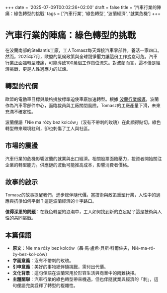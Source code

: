 +++
date = '2025-07-09T00:02:26+02:00'
draft = false
title = '汽車行業的陣痛：綠色轉型的挑戰'
tags = ['汽車行業', '綠色轉型', '波蘭經濟', '就業危機']
+++

# 汽車行業的陣痛：綠色轉型的挑戰

在波蘭南部的Stellantis工廠，工人Tomasz每天焊接汽車零部件，養活一家四口。然而，2025年7月，歐盟的氣候政策與全球競爭壓力讓這份工作岌岌可危。汽車行業正面臨轉型陣痛，可能導致100萬個工作崗位流失。對波蘭而言，這不僅是經濟挑戰，更是人性適應力的試煉。

## 轉型的代價

歐盟的電動車目標與嚴格排放標準迫使車廠加速轉型。根據 [波蘭行業報導](https://www.google.com/url?sa=E&q=https://forsal.pl/praca/artykuly/9836423,klopoty-branzy-motoryzacyjnej-unii-europejskie-grozi-utrata-miliona-m.html)，波蘭作為汽車零部件中心，面臨裁員與工廠關閉風險。Tomasz的工廠產量下滑，未來充滿不確定性。

波蘭俚語「Nie ma róży bez kolców」（沒有不帶刺的玫瑰）在此顯得貼切。綠色轉型帶來環境紅利，卻也刺傷了工人與社區。

## 市場的震盪

汽車行業的危機影響波蘭的就業與出口經濟。相關股票面臨壓力，投資者開始關注企業的轉型能力。供應鏈的波動可能推高成本，影響消費者價格。

## 故事的啟示

Tomasz的故事提醒我們，進步總伴隨代價。當技術與政策重塑行業，人性中的適應與抗爭如何平衡？這是波蘭經濟的十字路口。

**值得深思的問題**：在綠色轉型的浪潮中，工人如何找到新的立足點？這是技術與人性的共同挑戰。

## 本篇俚語
- **原文**：Nie ma róży bez kolców（聶·馬·盧希·貝斯·科爾佐夫，Niè-ma-ró-ży-bez-kol-ców）
- **字面意義**：沒有不帶刺的玫瑰。
- **引申意義**：美好的事物總伴隨挑戰，需付出代價。
- **文化背景**：這句俚語在波蘭常用於形容生活與商業中的兩難抉擇。
- **主題關聯**：汽車行業的綠色轉型帶來機遇，但也伴隨就業與經濟的「刺」，這句俚語完美詮釋了轉型的複雜性。